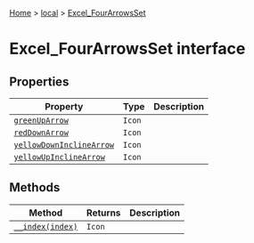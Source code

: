 [Home](./index) &gt; [local](local.md) &gt; [Excel\_FourArrowsSet](local.excel_fourarrowsset.md)

# Excel\_FourArrowsSet interface

## Properties

|  Property | Type | Description |
|  --- | --- | --- |
|  [`greenUpArrow`](local.excel_fourarrowsset.greenuparrow.md) | `Icon` |  |
|  [`redDownArrow`](local.excel_fourarrowsset.reddownarrow.md) | `Icon` |  |
|  [`yellowDownInclineArrow`](local.excel_fourarrowsset.yellowdowninclinearrow.md) | `Icon` |  |
|  [`yellowUpInclineArrow`](local.excel_fourarrowsset.yellowupinclinearrow.md) | `Icon` |  |

## Methods

|  Method | Returns | Description |
|  --- | --- | --- |
|  [`__index(index)`](local.excel_fourarrowsset.__index.md) | `Icon` |  |

